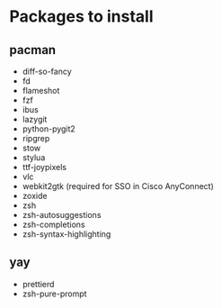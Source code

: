 # Packages to install

## pacman

- diff-so-fancy
- fd
- flameshot
- fzf
- ibus
- lazygit
- python-pygit2
- ripgrep
- stow
- stylua
- ttf-joypixels
- vlc
- webkit2gtk (required for SSO in Cisco AnyConnect)
- zoxide
- zsh
- zsh-autosuggestions
- zsh-completions
- zsh-syntax-highlighting

## yay

- prettierd
- zsh-pure-prompt
